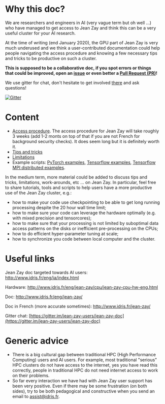 # Why this doc?

We are researchers and engineers in AI (very vague term but oh well ...) who
have managed to get access to Jean Zay and think this can be a very useful
cluster for your AI research.

At the time of writing (end January 2020), the GPU part of Jean Zay is very
much underused and we think a user-contributed documentation could help people
navigating the access procedure and knowing a few necessary tips and tricks to
be productive on such a cluster.

**This is supposed to be a collaborative doc, if you spot errors or things that
could be improved, open an
[issue](https://github.com/jean-zay-users/jean-zay-doc/issues/new) or even
better a [Pull Request (PR)](https://github.com/jean-zay-users/jean-zay-doc/compare)!**

We use gitter for chat, don't hesitate to get involved
[there](https://gitter.im/jean-zay-users/jean-zay-doc) and ask questions!

[![Gitter](https://img.shields.io/gitter/room/jean-zay-users/jean-zay-doc.svg)](https://gitter.im/jean-zay-users/jean-zay-doc)

# Content

- [Access procedure](./access-procedure.md). The access procedure for Jean Zay
  will take roughly 3 weeks (add 1-2 monts on top of that if you are not French
  for background security checks). It does seem long but it is definitely worth
  it.
- [Tips and tricks](./tips-and-tricks.md)
- [Limitations](./limitations.md)
- Example scripts: [PyTorch examples](./examples/pytorch), [Tensorflow
  examples](./examples/tf), [Tensorflow MPI distributed examples](.examples/tf_mpi/).

In the medium term, more material could be added to discuss tips and tricks,
limitations, work-arounds, etc ... on Jean Zay. In particular, feel free to
share tutorials, tools and scripts to help users have a more productive use of
the Jean Zay cluster, e.g.:

- how to make your code use checkpointing to be able to get long running
  processing despite the 20 hour wall time limit;
- how to make sure your code can leverage the hardware optimally (e.g. with
  mixed precision and tensorcores);
- how to make sure that your processing is not limited by suboptimal data
  access patterns on the disks or inefficient pre-processing on the CPUs;
- how to do efficient hyper-parameter tuning at scale;
- how to synchronize you code between local computer and the cluster.

# Useful links

Jean Zay doc targeted towards AI users: http://www.idris.fr/eng/ia/index.html

Hardware: http://www.idris.fr/eng/jean-zay/cpu/jean-zay-cpu-hw-eng.html

Doc: http://www.idris.fr/eng/jean-zay/

Doc in French (more accurate sometimes): http://www.idris.fr/jean-zay/


Gitter chat: [https://gitter.im/jean-zay-users/jean-zay-doc](https://gitter.im/jean-zay-users/jean-zay-doc)

# Generic advice

- There is a big cultural gap between traditional HPC (High Performance
  Computing) users and AI users. For example, most traditional "serious" HPC
  clusters do not have access to the internet, yes you have read this
  correctly, people in traditional HPC do not need internet access to work on
  their problems.
- So far every interaction we have had with Jean Zay user support has been very
  positive. Even if there may be some frustration (on both sides), try to be
  both pedagogical and constructive when you send an email to
  [assist@idris.fr](mailto:assist@idris.fr).
